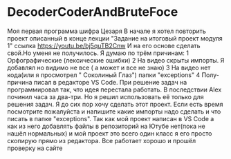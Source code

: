 # DecoderCoderAndBruteFoce
Моя первая программа шифра Цезаря
В начале я хотел повторить проект описанный  в конце лекции "Задание на итоговый проект модуля 1"
ссылка  https://youtu.be/bj5quTB2Cnw
И на его основе сделать свой.Но уменя не получилось. 
Я думаю по трём причинам:
1 Орфографические (лексические ошибки)
2 На видео скрыты импорты. Я добавлял но видимо не все ( а может и все не знаю)
3 На видео нет кода(или я просмотрел " Cоколиный Глаз") папки "exceptions"
4 Полу-причина писал в редакторе VS Code. 
При решение задач на программировал так, что идея перестала работать.
В последствии Alex починил часа за два-три. Но я решил 
использовать её только для решения задач.
Я до сих пор  хочу сделать этот проект. Если есть время посмотрите пожалуйста
и напишите какие импорты надо сделать  и что писать в папке "exceptions".
Так как мой проект написан в VS Code а как из него добавлять файлы 
в репозиторий на Ютубе нет(пока не нашёл нормальных) и мой проект это всего
один класс  я его просто скопирую прямо из редактора.
Все работает хорошо и прошёл проверку на сайте 


